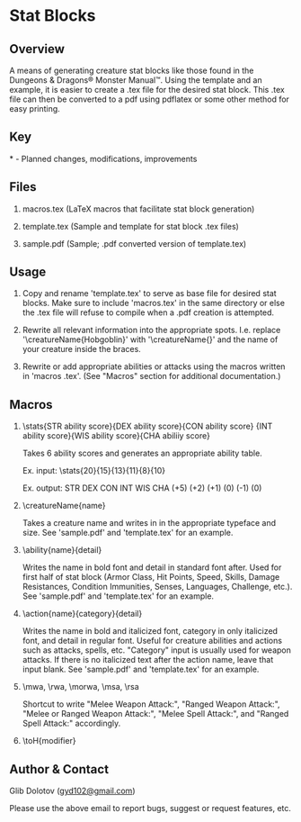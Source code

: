 
Stat Blocks
===========

Overview
--------
A means of generating creature stat blocks like those found in the
Dungeons & Dragons® Monster Manual™. Using the template and an example, it is
easier to create a .tex file for the desired stat block. This .tex file can
then be converted to a pdf using pdflatex or some other method for easy 
printing.

Key
---
\* - Planned changes, modifications, improvements

Files
-----
1) macros.tex (LaTeX macros that facilitate stat block generation)

2) template.tex (Sample and template for stat block .tex files)

3) sample.pdf (Sample; .pdf converted version of template.tex)

Usage
-----
1) Copy and rename 'template.tex' to serve as base file for desired stat blocks.
   Make sure to include 'macros.tex' in the same directory or else the .tex file
   will refuse to compile when a .pdf creation is attempted.

2) Rewrite all relevant information into the appropriate spots. I.e. replace
   '\creatureName{Hobgoblin}' with '\creatureName{}' and the name of your
   creature inside the braces.

3) Rewrite or add appropriate abilities or attacks using the macros written in
   'macros .tex'. (See "Macros" section for additional documentation.)

Macros
------
1) \stats{STR ability score}{DEX ability score}{CON ability score}
   	 {INT ability score}{WIS ability score}{CHA abiliiy score}

   Takes 6 ability scores and generates an appropriate ability table.

   Ex. input:
     \stats{20}{15}{13}{11}{8}{10}

   Ex. output:
     STR  DEX  CON  INT  WIS  CHA
     (+5) (+2) (+1) (0)  (-1) (0)

2) \creatureName{name}

   Takes a creature name and writes in in the appropriate typeface and size.
   See 'sample.pdf' and 'template.tex' for an example.

3) \ability{name}{detail}

   Writes the name in bold font and detail in standard font after. Used for
   first half of stat block (Armor Class, Hit Points, Speed, Skills, Damage
   Resistances, Condition Immunities, Senses, Languages, Challenge, etc.).
   See 'sample.pdf' and 'template.tex' for an example.

4) \action{name}{category}{detail}

   Writes the name in bold and italicized font, category in only italicized
   font, and detail in regular font. Useful for creature abilities and actions
   such as attacks, spells, etc. "Category" input is usually used for weapon
   attacks. If there is no italicized text after the action name, leave that
   input blank. See 'sample.pdf' and 'template.tex' for an example.

5) \mwa, \rwa, \morwa, \msa, \rsa

   Shortcut to write "Melee Weapon Attack:", "Ranged Weapon Attack:", "Melee or
   Ranged Weapon Attack:", "Melee Spell Attack:", and "Ranged Spell Attack:"
   accordingly.

6) \toH{modifier}

   


Author & Contact
----------------
Glib Dolotov (gyd102@gmail.com)

Please use the above email to report bugs, suggest or request features, etc.